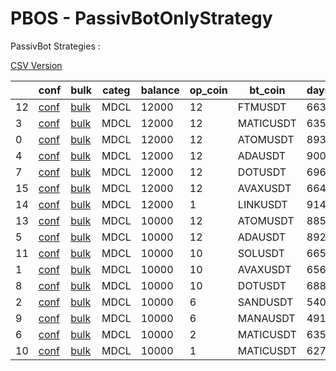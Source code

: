 # PBOS - PassivBotOnlyStrategy
PassivBot Strategies :

[CSV Version](https://github.com/tedyptedto/pbos/blob/main/strategy_list.csv)

|    | conf                                                                                                  | bulk                                                                                                              | categ   |   balance |   op_coin | bt_coin   |   days | end        | long   | l_gridspan   |   l_we | l_adg   | l_gain   | l_bkrupt   | short   | s_gridspan   |   s_we | s_adg    | s_gain   | s_bkrupt   |
|----|-------------------------------------------------------------------------------------------------------|-------------------------------------------------------------------------------------------------------------------|---------|-----------|-----------|-----------|--------|------------|--------|--------------|--------|---------|----------|------------|---------|--------------|--------|----------|----------|------------|
| 12 | [conf](https://github.com/tedyptedto/pbos/blob/main//MDCL/FTMUSDT_20220721002407_98854/config.json)   | [bulk](https://github.com/tedyptedto/pbos/blob/main//MDCL/FTMUSDT_20220721002407_98854/bulk_optimisation.hjson)   | MDCL    |     12000 |        12 | FTMUSDT   |    663 | 2022/07/20 | True   | 37%          |    0.1 | 0.0163% | 12.41%   | 100.0%     | True    | 24%          |    0.1 | 0.00978% | 8.515%   | 100.0%     |
|  3 | [conf](https://github.com/tedyptedto/pbos/blob/main//MDCL/MATICUSDT_20220721002407_98854/config.json) | [bulk](https://github.com/tedyptedto/pbos/blob/main//MDCL/MATICUSDT_20220721002407_98854/bulk_optimisation.hjson) | MDCL    |     12000 |        12 | MATICUSDT |    635 | 2022/07/20 | True   | 24%          |    0.1 | 0.0338% | 26.13%   | 100.0%     | True    | 46%          |    0.1 | 0.00936% | 6.614%   | 100.0%     |
|  0 | [conf](https://github.com/tedyptedto/pbos/blob/main//MDCL/ATOMUSDT_20220721002407_98854/config.json)  | [bulk](https://github.com/tedyptedto/pbos/blob/main//MDCL/ATOMUSDT_20220721002407_98854/bulk_optimisation.hjson)  | MDCL    |     12000 |        12 | ATOMUSDT  |    893 | 2022/07/20 | True   | 23%          |    0.1 | 0.0177% | 18.94%   | 100.0%     | True    | 26%          |    0.1 | 0.0162%  | 16.92%   | 100.0%     |
|  4 | [conf](https://github.com/tedyptedto/pbos/blob/main//MDCL/ADAUSDT_20220721002407_98854/config.json)   | [bulk](https://github.com/tedyptedto/pbos/blob/main//MDCL/ADAUSDT_20220721002407_98854/bulk_optimisation.hjson)   | MDCL    |     12000 |        12 | ADAUSDT   |    900 | 2022/07/20 | True   | 21%          |    0.1 | 0.0309% | 36.34%   | 100.0%     | True    | 29%          |    0.1 | 0.00966% | 9.838%   | 100.0%     |
|  7 | [conf](https://github.com/tedyptedto/pbos/blob/main//MDCL/DOTUSDT_20220721002407_98854/config.json)   | [bulk](https://github.com/tedyptedto/pbos/blob/main//MDCL/DOTUSDT_20220721002407_98854/bulk_optimisation.hjson)   | MDCL    |     12000 |        12 | DOTUSDT   |    696 | 2022/07/20 | True   | 20%          |    0.1 | 0.0226% | 18.8%    | 100.0%     | True    | 24%          |    0.1 | 0.0156%  | 12.6%    | 100.0%     |
| 15 | [conf](https://github.com/tedyptedto/pbos/blob/main//MDCL/AVAXUSDT_20220721002407_98854/config.json)  | [bulk](https://github.com/tedyptedto/pbos/blob/main//MDCL/AVAXUSDT_20220721002407_98854/bulk_optimisation.hjson)  | MDCL    |     12000 |        12 | AVAXUSDT  |    664 | 2022/07/20 | True   | 20%          |    0.1 | 0.0291% | 25.43%   | 100.0%     | True    | 53%          |    0.1 | 0.0118%  | 8.837%   | 100.0%     |
| 14 | [conf](https://github.com/tedyptedto/pbos/blob/main//MDCL/LINKUSDT_20220721002407_98854/config.json)  | [bulk](https://github.com/tedyptedto/pbos/blob/main//MDCL/LINKUSDT_20220721002407_98854/bulk_optimisation.hjson)  | MDCL    |     12000 |         1 | LINKUSDT  |    914 | 2022/07/20 | True   | 23%          |    0.1 | 0.0186% | 20.36%   | 100.0%     | True    | 24%          |    0.1 | 0.0113%  | 12.0%    | 100.0%     |
| 13 | [conf](https://github.com/tedyptedto/pbos/blob/main//MDCL/ATOMUSDT_20220712201300_8766a/config.json)  | [bulk](https://github.com/tedyptedto/pbos/blob/main//MDCL/ATOMUSDT_20220712201300_8766a/bulk_optimisation.hjson)  | MDCL    |     10000 |        12 | ATOMUSDT  |    885 | 2022/07/12 | True   | 42%          |    0.1 | 0.0353% | 41.79%   | 100.0%     | True    | 32%          |    0.1 | 0.0137%  | 13.79%   | 100.0%     |
|  5 | [conf](https://github.com/tedyptedto/pbos/blob/main//MDCL/ADAUSDT_20220712201300_8766a/config.json)   | [bulk](https://github.com/tedyptedto/pbos/blob/main//MDCL/ADAUSDT_20220712201300_8766a/bulk_optimisation.hjson)   | MDCL    |     10000 |        12 | ADAUSDT   |    892 | 2022/07/12 | True   | 35%          |    0.1 | 0.0361% | 42.18%   | 100.0%     | True    | 47%          |    0.1 | 0.00681% | 6.594%   | 100.0%     |
| 11 | [conf](https://github.com/tedyptedto/pbos/blob/main//MDCL/SOLUSDT_20220713234439_1ac5e/config.json)   | [bulk](https://github.com/tedyptedto/pbos/blob/main//MDCL/SOLUSDT_20220713234439_1ac5e/bulk_optimisation.hjson)   | MDCL    |     10000 |        10 | SOLUSDT   |    665 | 2022/07/12 | True   | 30%          |    0.1 | 0.0296% | 25.94%   | 100.0%     | True    | 57%          |    0.1 | 0.0226%  | 8.237%   | 100.0%     |
|  1 | [conf](https://github.com/tedyptedto/pbos/blob/main//MDCL/AVAXUSDT_20220713234439_1ac5e/config.json)  | [bulk](https://github.com/tedyptedto/pbos/blob/main//MDCL/AVAXUSDT_20220713234439_1ac5e/bulk_optimisation.hjson)  | MDCL    |     10000 |        10 | AVAXUSDT  |    656 | 2022/07/12 | True   | 27%          |    0.1 | 0.0294% | 25.04%   | 100.0%     | True    | 44%          |    0.1 | 0.0137%  | 10.19%   | 100.0%     |
|  8 | [conf](https://github.com/tedyptedto/pbos/blob/main//MDCL/DOTUSDT_20220713234439_1ac5e/config.json)   | [bulk](https://github.com/tedyptedto/pbos/blob/main//MDCL/DOTUSDT_20220713234439_1ac5e/bulk_optimisation.hjson)   | MDCL    |     10000 |        10 | DOTUSDT   |    688 | 2022/07/12 | True   | 15%          |    0.1 | 0.0231% | 18.99%   | 100.0%     | True    | 29%          |    0.1 | 0.0145%  | 11.43%   | 100.0%     |
|  2 | [conf](https://github.com/tedyptedto/pbos/blob/main//MDCL/SANDUSDT_20220725124019_59193/config.json)  | [bulk](https://github.com/tedyptedto/pbos/blob/main//MDCL/SANDUSDT_20220725124019_59193/bulk_optimisation.hjson)  | MDCL    |     10000 |         6 | SANDUSDT  |    540 | 2022/07/20 | True   | 31%          |    0.1 | 0.0362% | 23.55%   | 100.0%     | True    | 34%          |    0.1 | 0.0193%  | 12.19%   | 100.0%     |
|  9 | [conf](https://github.com/tedyptedto/pbos/blob/main//MDCL/MANAUSDT_20220725124019_59193/config.json)  | [bulk](https://github.com/tedyptedto/pbos/blob/main//MDCL/MANAUSDT_20220725124019_59193/bulk_optimisation.hjson)  | MDCL    |     10000 |         6 | MANAUSDT  |    491 | 2022/07/20 | True   | 23%          |    0.1 | 0.0248% | 14.34%   | 100.0%     | True    | 20%          |    0.1 | 0.023%   | 13.06%   | 100.0%     |
|  6 | [conf](https://github.com/tedyptedto/pbos/blob/main//MDCL/MATICUSDT_20220724164435_38c6f/config.json) | [bulk](https://github.com/tedyptedto/pbos/blob/main//MDCL/MATICUSDT_20220724164435_38c6f/bulk_optimisation.hjson) | MDCL    |     10000 |         2 | MATICUSDT |    635 | 2022/07/20 | True   | 24%          |    0.1 | 0.0326% | 25.53%   | 100.0%     | True    | 24%          |    0.1 | 0.0177%  | 12.81%   | 100.0%     |
| 10 | [conf](https://github.com/tedyptedto/pbos/blob/main//MDCL/MATICUSDT_20220712095344_f6966/config.json) | [bulk](https://github.com/tedyptedto/pbos/blob/main//MDCL/MATICUSDT_20220712095344_f6966/bulk_optimisation.hjson) | MDCL    |     10000 |         1 | MATICUSDT |    627 | 2022/07/12 | True   | 15%          |    0.1 | 0.0353% | 26.45%   | 100.0%     | True    | 52%          |    0.1 | 0.0103%  | 7.073%   | 100.0%     |